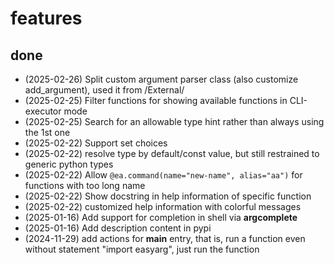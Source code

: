# features


## done
+ (2025-02-26) Split custom argument parser class (also customize add_argument), used it from /External/
+ (2025-02-25) Filter functions for showing available functions in CLI-executor mode
+ (2025-02-25) Search for an allowable type hint rather than always using the 1st one
+ (2025-02-22) Support set choices
+ (2025-02-22) resolve type by default/const value, but still restrained to generic python types
+ (2025-02-22) Allow `@ea.command(name="new-name", alias="aa")` for functions with too long name
+ (2025-02-22) Show docstring in help information of specific function
+ (2025-02-22) customized help information with colorful messages
+ (2025-01-16) Add support for completion in shell via **argcomplete**
+ (2025-01-16) Add description content in pypi
+ (2024-11-29) add actions for __main__ entry, that is, run a function even without statement "import easyarg", just run the function
